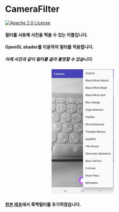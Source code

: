 # CameraFilter
[![Apache 2.0 License](https://img.shields.io/badge/license-Apache%202.0-blue.svg?style=flat)](http://www.apache.org/licenses/LICENSE-2.0.html)

#### 필터를 사용해 사진을 찍을 수 있는 어플입니다.
#### OpenGL shader를 이용하여 필터를 적용합니다.


##### 아래 사진과 같이 필터를 골라 촬영할 수 있습니다.

<p align="center">
  <img src="./images/filter-camera.png" width = "40%" >
</p>

#### [원본 레포](https://github.com/nekocode/CameraFilter)에서 흑백필터를 추가하였습니다.